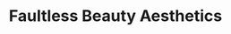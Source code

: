---
title: "Faultless Beauty Aesthetics"
url: /greenfield/faultless-beauty-aesthetics/
shop: beauty
---